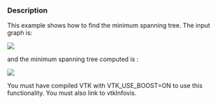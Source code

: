 ### Description

This example shows how to find the minimum spanning tree. The input graph is:

<img style="float:middle" src="http://www.vtk.org/Wiki/images/0/0b/3_vertex_fully_connected_graph.svg">


and the minimum spanning tree computed is :

<img style="float:middle" src="http://www.vtk.org/Wiki/images/d/d2/Minimum_spanning_tree.svg">


You must have compiled VTK with VTK_USE_BOOST=ON to use this functionality. You must also link to vtkInfovis.
